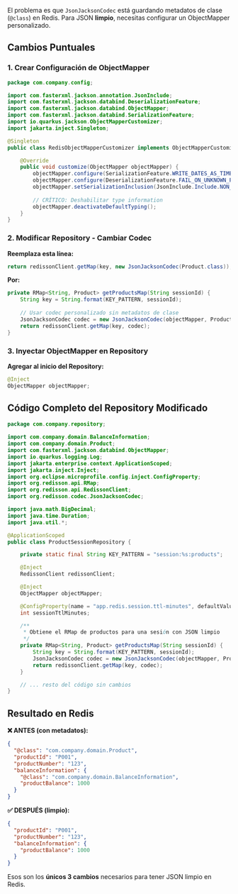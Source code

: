 El problema es que `JsonJacksonCodec` está guardando metadatos de clase (`@class`) en Redis. Para JSON **limpio**, necesitas configurar un ObjectMapper personalizado.

## Cambios Puntuales

### 1. Crear Configuración de ObjectMapper

```java
package com.company.config;

import com.fasterxml.jackson.annotation.JsonInclude;
import com.fasterxml.jackson.databind.DeserializationFeature;
import com.fasterxml.jackson.databind.ObjectMapper;
import com.fasterxml.jackson.databind.SerializationFeature;
import io.quarkus.jackson.ObjectMapperCustomizer;
import jakarta.inject.Singleton;

@Singleton
public class RedisObjectMapperCustomizer implements ObjectMapperCustomizer {

    @Override
    public void customize(ObjectMapper objectMapper) {
        objectMapper.configure(SerializationFeature.WRITE_DATES_AS_TIMESTAMPS, false);
        objectMapper.configure(DeserializationFeature.FAIL_ON_UNKNOWN_PROPERTIES, false);
        objectMapper.setSerializationInclusion(JsonInclude.Include.NON_NULL);
        
        // CRÍTICO: Deshabilitar type information
        objectMapper.deactivateDefaultTyping();
    }
}
```

### 2. Modificar Repository - Cambiar Codec

**Reemplaza esta línea:**
```java
return redissonClient.getMap(key, new JsonJacksonCodec(Product.class));
```

**Por:**
```java
private RMap<String, Product> getProductsMap(String sessionId) {
    String key = String.format(KEY_PATTERN, sessionId);
    
    // Usar codec personalizado sin metadatos de clase
    JsonJacksonCodec codec = new JsonJacksonCodec(objectMapper, Product.class);
    return redissonClient.getMap(key, codec);
}
```

### 3. Inyectar ObjectMapper en Repository

**Agregar al inicio del Repository:**
```java
@Inject
ObjectMapper objectMapper;
```

## Código Completo del Repository Modificado

```java
package com.company.repository;

import com.company.domain.BalanceInformation;
import com.company.domain.Product;
import com.fasterxml.jackson.databind.ObjectMapper;
import io.quarkus.logging.Log;
import jakarta.enterprise.context.ApplicationScoped;
import jakarta.inject.Inject;
import org.eclipse.microprofile.config.inject.ConfigProperty;
import org.redisson.api.RMap;
import org.redisson.api.RedissonClient;
import org.redisson.codec.JsonJacksonCodec;

import java.math.BigDecimal;
import java.time.Duration;
import java.util.*;

@ApplicationScoped
public class ProductSessionRepository {

    private static final String KEY_PATTERN = "session:%s:products";

    @Inject
    RedissonClient redissonClient;

    @Inject
    ObjectMapper objectMapper;

    @ConfigProperty(name = "app.redis.session.ttl-minutes", defaultValue = "30")
    int sessionTtlMinutes;

    /**
     * Obtiene el RMap de productos para una sesión con JSON limpio
     */
    private RMap<String, Product> getProductsMap(String sessionId) {
        String key = String.format(KEY_PATTERN, sessionId);
        JsonJacksonCodec codec = new JsonJacksonCodec(objectMapper, Product.class);
        return redissonClient.getMap(key, codec);
    }

    // ... resto del código sin cambios
}
```

## Resultado en Redis

**❌ ANTES (con metadatos):**
```json
{
  "@class": "com.company.domain.Product",
  "productId": "P001",
  "productNumber": "123",
  "balanceInformation": {
    "@class": "com.company.domain.BalanceInformation",
    "productBalance": 1000
  }
}
```

**✅ DESPUÉS (limpio):**
```json
{
  "productId": "P001",
  "productNumber": "123",
  "balanceInformation": {
    "productBalance": 1000
  }
}
```

Esos son los **únicos 3 cambios** necesarios para tener JSON limpio en Redis.
